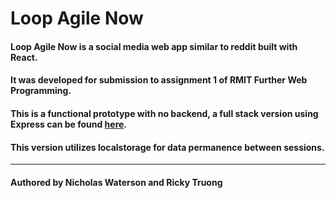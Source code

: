 # Loop Agile Now
#### Loop Agile Now is a social media web app similar to reddit built with React.
#### It was developed for submission to assignment 1 of RMIT Further Web Programming.
#### This is a functional prototype with no backend, a full stack version using Express can be found [here](https://github.com/rmit-fwp-s2-2022/s3920382-s3783560-A2).
#### This version utilizes localstorage for data permanence between sessions.
___


#### Authored by Nicholas Waterson and Ricky Truong